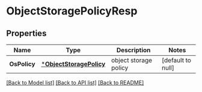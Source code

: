 # ObjectStoragePolicyResp

## Properties
Name | Type | Description | Notes
------------ | ------------- | ------------- | -------------
**OsPolicy** | [***ObjectStoragePolicy**](ObjectStoragePolicy.md) | object storage policy | [default to null]

[[Back to Model list]](../README.md#documentation-for-models) [[Back to API list]](../README.md#documentation-for-api-endpoints) [[Back to README]](../README.md)


